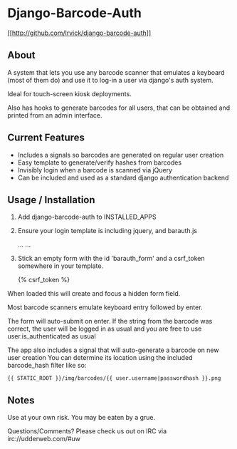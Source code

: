 # Django-Barcode-Auth #
[[http://github.com/lrvick/django-barcode-auth]]

## About ##

  A system that lets you use any barcode scanner that emulates a
  keyboard (most of them do) and use it to log-in a user via 
  django's auth system.
    
  Ideal for touch-screen kiosk deployments.

  Also has hooks to generate barcodes for all users, that can 
  be obtained and printed from an admin interface.

## Current Features ##
 
  * Includes a signals so barcodes are generated on regular user creation
  * Easy template to generate/verify hashes from barcodes
  * Invisibly login when a barcode is scanned via jQuery
  * Can be included and used as a standard django authentication backend

## Usage / Installation ##

  1. Add django-barcode-auth to INSTALLED_APPS

  2. Ensure your login template is including jquery, and barauth.js

        <head>
          ...
          <script type="text/javascript" src="http://ajax.googleapis.com/ajax/libs/jquery/1.4.2/jquery.min.js"></script>
          <script type="text/javascript" src="{{ STATIC_URL }}js/barauth.js"></script>
          ...
        </head>

  3. Stick an empty form with the id 'barauth_form' and a csrf_token somewhere in your template.

        <form id="barauth_form" method="POST" action="">
          {% csrf_token %}
        </form>

  When loaded this will create and focus a hidden form field.
  
  Most barcode scanners emulate keyboard entry followed by enter.

  The form will auto-submit on enter. If the string from the barcode was correct, 
  the user will be logged in as usual and you are free to use user.is_authenticated 
  as usual

  The app also includes a signal that will auto-generate a barcode on new user creation
  You can determine its location using the included barcode_hash filter like so: 
    
    {{ STATIC_ROOT }}/img/barcodes/{{ user.username|passwordhash }}.png 
  
## Notes ##
    
  Use at your own risk. You may be eaten by a grue.

  Questions/Comments? Please check us out on IRC via irc://udderweb.com/#uw
